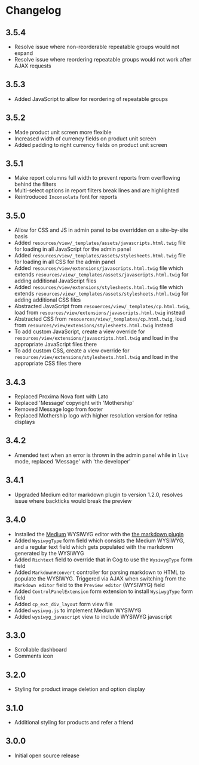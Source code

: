 # Changelog

## 3.5.4

- Resolve issue where non-reorderable repeatable groups would not expand
- Resolve issue where reordering repeatable groups would not work after AJAX requests

## 3.5.3

- Added JavaScript to allow for reordering of repeatable groups

## 3.5.2

- Made product unit screen more flexible
- Increased width of currency fields on product unit screen
- Added padding to right currency fields on product unit screen

## 3.5.1

- Make report columns full width to prevent reports from overflowing behind the filters
- Multi-select options in report filters break lines and are highlighted
- Reintroduced `Inconsolata` font for reports

## 3.5.0

- Allow for CSS and JS in admin panel to be overridden on a site-by-site basis
- Added `resources/view/_templates/assets/javascripts.html.twig` file for loading in all JavaScript for the admin panel
- Added `resources/view/_templates/assets/stylesheets.html.twig` file for loading in all CSS for the admin panel
- Added `resources/view/extensions/javascripts.html.twig` file which extends `resources/view/_templates/assets/javascripts.html.twig` for adding additional JavaScript files
- Added `resources/view/extensions/stylesheets.html.twig` file which extends `resources/view/_templates/assets/stylesheets.html.twig` for adding additional CSS files
- Abstracted JavaScript from `resouerces/view/_templates/cp.html.twig`, load from `resources/view/extensions/javascripts.html.twig` instead
- Abstracted CSS from `resouerces/view/_templates/cp.html.twig`, load from `resources/view/extensions/stylesheets.html.twig` instead
- To add custom JavaScript, create a view override for `resources/view/extensions/javascripts.html.twig` and load in the appropriate JavaScript files there
- To add custom CSS, create a view override for `resources/view/extensions/stylesheets.html.twig` and load in the appropriate CSS files there

## 3.4.3

- Replaced Proxima Nova font with Lato
- Replaced 'Message' copyright with 'Mothership'
- Removed Message logo from footer
- Replaced Mothership logo with higher resolution version for retina displays

## 3.4.2

- Amended text when an error is thrown in the admin panel while in `live` mode, replaced 'Message' with 'the developer'

## 3.4.1

- Upgraded Medium editor markdown plugin to version 1.2.0, resolves issue where backticks would break the preview

## 3.4.0

- Installed the <a href="https://github.com/daviferreira/medium-editor">Medium</a> WYSIWYG editor with the <a href="https://github.com/IonicaBizau/medium-editor-markdown">the markdown plugin</a>
- Added `WysiwygType` form field which consists the Medium WYSIWYG, and a regular text field which gets populated with the markdown generated by the WYSIWYG
- Added `Richtext` field to override that in Cog to use the `WysiwygType` form field
- Added `Markdown#convert` controller for parsing markdown to HTML to populate the WYSIWYG. Triggered via AJAX when switching from the `Markdown editor` field to the `Preview editor` (WYSIWYG) field
- Added `ControlPanelExtension` form extension to install `WysiwygType` form field
- Added `cp_ext_div_layout` form view file
- Added `wysiwyg.js` to implement Medium WYSIWYG
- Added `wysiwyg_javascript` view to include WYSIWYG javascript

## 3.3.0

- Scrollable dashboard
- Comments icon

## 3.2.0

- Styling for product image deletion and option display

## 3.1.0

- Additional styling for products and refer a friend

## 3.0.0

- Initial open source release
